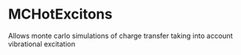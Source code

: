 MCHotExcitons
=============

Allows monte carlo simulations of charge transfer taking into account vibrational excitation